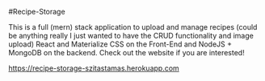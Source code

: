 #Recipe-Storage

This is a full (mern) stack application to upload and manage recipes (could be anything really I just wanted to have the CRUD functionality and image upload) React and Materialize CSS on the Front-End and NodeJS + MongoDB on the backend. Check out the website if you are interested!

https://recipe-storage-szitastamas.herokuapp.com
